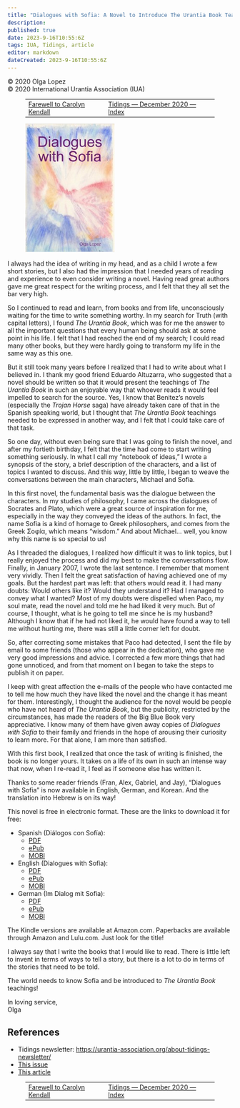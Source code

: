 ```yaml
---
title: "Dialogues with Sofia: A Novel to Introduce The Urantia Book Teachings"
description: 
published: true
date: 2023-9-16T10:55:6Z
tags: IUA, Tidings, article
editor: markdown
dateCreated: 2023-9-16T10:55:6Z
---
```


<p class="v-card v-sheet theme--light gray lighten-3 px-2">© 2020 Olga Lopez<br>© 2020 International Urantia Association (IUA)</p>
<figure class="table chapter-navigator">
  <table>
    <tbody>
      <tr>
        <td>
        <a href="/en/article/IUA_Tidings/IUA_2020_farewell_to_carolyn_kendall">
          <span class="mdi mdi-arrow-left-drop-circle"></span><span class="pl-2">Farewell to Carolyn Kendall</span>
        </a>
        </td>
        <td>
        <a href="/en/index/articles_iua_tidings#tidings-december-2020">
          <span class="mdi mdi-book-open-variant"></span><span class="pl-2">Tidings — December 2020 — Index</span>
        </a>
        </td>
        <td>
        </td>
      </tr>
    </tbody>
  </table>
</figure>


<figure id="Figure_1" class="image urantiapedia image-style-align-left">
<img src="/image/article/IUA_Tidings/Dialogues-with-Sophia-eng-1.jpg">
</figure>

I always had the idea of writing in my head, and as a child I wrote a few short stories, but I also had the impression that I needed years of reading and experience to even consider writing a novel. Having read great authors gave me great respect for the writing process, and I felt that they all set the bar very high.

So I continued to read and learn, from books and from life, unconsciously waiting for the time to write something worthy. In my search for Truth (with capital letters), I found _The Urantia Book_, which was for me the answer to all the important questions that every human being should ask at some point in his life. I felt that I had reached the end of my search; I could read many other books, but they were hardly going to transform my life in the same way as this one.

But it still took many years before I realized that I had to write about what I believed in. I thank my good friend Eduardo Altuzarra, who suggested that a novel should be written so that it would present the teachings of _The Urantia Book_ in such an enjoyable way that whoever reads it would feel impelled to search for the source. Yes, I know that Benitez’s novels (especially the _Trojan Horse_ saga) have already taken care of that in the Spanish speaking world, but I thought that _The Urantia Book_ teachings needed to be expressed in another way, and I felt that I could take care of that task.

So one day, without even being sure that I was going to finish the novel, and after my fortieth birthday, I felt that the time had come to start writing something seriously. In what I call my “notebook of ideas,” I wrote a synopsis of the story, a brief description of the characters, and a list of topics I wanted to discuss. And this way, little by little, I began to weave the conversations between the main characters, Michael and Sofia.

In this first novel, the fundamental basis was the dialogue between the characters. In my studies of philosophy, I came across the dialogues of Socrates and Plato, which were a great source of inspiration for me, especially in the way they conveyed the ideas of the authors. In fact, the name Sofia is a kind of homage to Greek philosophers, and comes from the Greek Σoφíα, which means “wisdom.” And about Michael… well, you know why this name is so special to us!

As I threaded the dialogues, I realized how difficult it was to link topics, but I really enjoyed the process and did my best to make the conversations flow. Finally, in January 2007, I wrote the last sentence. I remember that moment very vividly. Then I felt the great satisfaction of having achieved one of my goals. But the hardest part was left: that others would read it. I had many doubts: Would others like it? Would they understand it? Had I managed to convey what I wanted? Most of my doubts were dispelled when Paco, my soul mate, read the novel and told me he had liked it very much. But of course, I thought, what is he going to tell me since he is my husband? Although I know that if he had not liked it, he would have found a way to tell me without hurting me, there was still a little corner left for doubt.

So, after correcting some mistakes that Paco had detected, I sent the file by email to some friends (those who appear in the dedication), who gave me very good impressions and advice. I corrected a few more things that had gone unnoticed, and from that moment on I began to take the steps to publish it on paper.

I keep with great affection the e-mails of the people who have contacted me to tell me how much they have liked the novel and the change it has meant for them. Interestingly, I thought the audience for the novel would be people who have not heard of _The Urantia Book_, but the publicity, restricted by the circumstances, has made the readers of the Big Blue Book very appreciative. I know many of them have given away copies of _Dialogues with Sofia_ to their family and friends in the hope of arousing their curiosity to learn more. For that alone, I am more than satisfied.

With this first book, I realized that once the task of writing is finished, the book is no longer yours. It takes on a life of its own in such an intense way that now, when I re-read it, I feel as if someone else has written it.

Thanks to some reader friends (Fran, Alex, Gabriel, and Jay), “Dialogues with Sofia” is now available in English, German, and Korean. And the translation into Hebrew is on its way!

This novel is free in electronic format. These are the links to download it for free:

- Spanish (Diálogos con Sofía):
    - [PDF](https://drive.google.com/file/d/1vaTBDtDEy1HV2tFOamudOSTyEG3ol2oJ/view?usp=sharing)
    - [ePub](https://drive.google.com/file/d/16Mf1bis41Iuarg63t5Zd_qp8FRAe4Y4M/view?usp=sharing)
    - [MOBI](https://drive.google.com/file/d/1btFUcYfKv8uwM6d2IISsfBMm8KyEhRXt/view?usp=sharing)
- English (Dialogues with Sofia):
    - [PDF](https://drive.google.com/file/d/1QKdSH6_hh9cjm6k5itQIBHDRC1OLzAEU/view?usp=sharing)
    - [ePub](https://drive.google.com/file/d/1KqcIBC6Q3FmMLnN8_BepEiK1gEey4ZrV/view?usp=sharing)
    - [MOBI](https://drive.google.com/file/d/1SypK_hSVNhD9DCer7YHt6SH1CMdBIv-E/view?usp=sharing)
- German (Im Dialog mit Sofia):
    - [PDF](https://drive.google.com/file/d/17G1t8KoLb1u5HVfYE2t_W2XzRClgcK9Y/view?usp=sharing)
    - [ePub](https://drive.google.com/file/d/1cjAiy-CUgIDl_rUMbCviYvL6LOoEX70X/view?usp=sharing)
    - [MOBI](https://drive.google.com/file/d/15-Qbr6Q3XPFbBPouuh5QNnyUgnjMPQ-U/view?usp=sharing)

The Kindle versions are available at Amazon.com. Paperbacks are available through Amazon and Lulu.com. Just look for the title!

I always say that I write the books that I would like to read. There is little left to invent in terms of ways to tell a story, but there is a lot to do in terms of the stories that need to be told.

The world needs to know Sofia and be introduced to _The Urantia Book_ teachings!

In loving service,  
Olga

## References

- Tidings newsletter: https://urantia-association.org/about-tidings-newsletter/
- [This issue](https://urantia-association.org/newsletter/tidings-december-2020/)
- [This article](https://urantia-association.org/dialogues-with-sofia)

<figure class="table chapter-navigator">
  <table>
    <tbody>
      <tr>
        <td>
        <a href="/en/article/IUA_Tidings/IUA_2020_farewell_to_carolyn_kendall">
          <span class="mdi mdi-arrow-left-drop-circle"></span><span class="pl-2">Farewell to Carolyn Kendall</span>
        </a>
        </td>
        <td>
        <a href="/en/index/articles_iua_tidings#tidings-december-2020">
          <span class="mdi mdi-book-open-variant"></span><span class="pl-2">Tidings — December 2020 — Index</span>
        </a>
        </td>
        <td>
        </td>
      </tr>
    </tbody>
  </table>
</figure>

